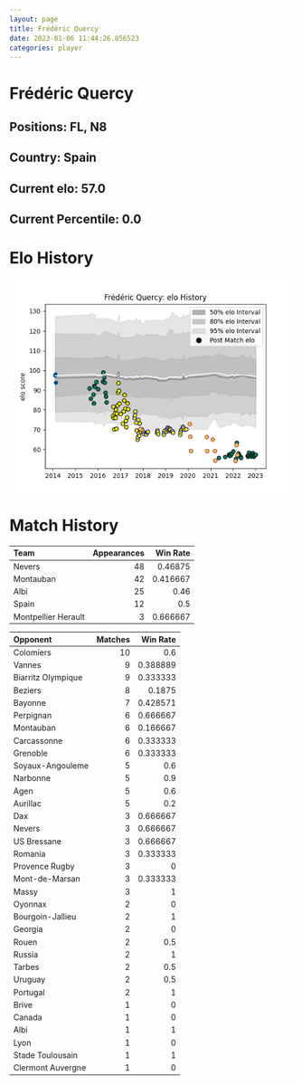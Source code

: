 ```yaml
---  
layout: page  
title: Frédéric Quercy  
date: 2023-01-06 11:44:26.856523  
categories: player  
---
```

# Frédéric Quercy

## Positions: FL, N8

## Country: Spain

## Current elo: 57.0

## Current Percentile: 0.0

# Elo History


![elo history](history_FrédéricQuercy.png)
# Match History


| Team                |   Appearances |   Win Rate |
|:--------------------|--------------:|-----------:|
| Nevers              |            48 |   0.46875  |
| Montauban           |            42 |   0.416667 |
| Albi                |            25 |   0.46     |
| Spain               |            12 |   0.5      |
| Montpellier Herault |             3 |   0.666667 |

| Opponent           |   Matches |   Win Rate |
|:-------------------|----------:|-----------:|
| Colomiers          |        10 |   0.6      |
| Vannes             |         9 |   0.388889 |
| Biarritz Olympique |         9 |   0.333333 |
| Beziers            |         8 |   0.1875   |
| Bayonne            |         7 |   0.428571 |
| Perpignan          |         6 |   0.666667 |
| Montauban          |         6 |   0.166667 |
| Carcassonne        |         6 |   0.333333 |
| Grenoble           |         6 |   0.333333 |
| Soyaux-Angouleme   |         5 |   0.6      |
| Narbonne           |         5 |   0.9      |
| Agen               |         5 |   0.6      |
| Aurillac           |         5 |   0.2      |
| Dax                |         3 |   0.666667 |
| Nevers             |         3 |   0.666667 |
| US Bressane        |         3 |   0.666667 |
| Romania            |         3 |   0.333333 |
| Provence Rugby     |         3 |   0        |
| Mont-de-Marsan     |         3 |   0.333333 |
| Massy              |         3 |   1        |
| Oyonnax            |         2 |   0        |
| Bourgoin-Jallieu   |         2 |   1        |
| Georgia            |         2 |   0        |
| Rouen              |         2 |   0.5      |
| Russia             |         2 |   1        |
| Tarbes             |         2 |   0.5      |
| Uruguay            |         2 |   0.5      |
| Portugal           |         2 |   1        |
| Brive              |         1 |   0        |
| Canada             |         1 |   0        |
| Albi               |         1 |   1        |
| Lyon               |         1 |   0        |
| Stade Toulousain   |         1 |   1        |
| Clermont Auvergne  |         1 |   0        |